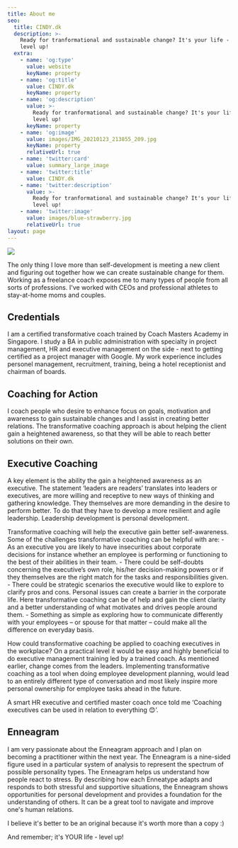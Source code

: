 ```yaml
---
title: About me
seo:
  title: CINDY.dk
  description: >-
    Ready for tranformational and sustainable change? It's your life - Let's
    level up!
  extra:
    - name: 'og:type'
      value: website
      keyName: property
    - name: 'og:title'
      value: CINDY.dk
      keyName: property
    - name: 'og:description'
      value: >-
        Ready for tranformational and sustainable change? It's your life - Let's
        level up!
      keyName: property
    - name: 'og:image'
      value: images/IMG_20210123_213855_209.jpg
      keyName: property
      relativeUrl: true
    - name: 'twitter:card'
      value: summary_large_image
    - name: 'twitter:title'
      value: CINDY.dk
    - name: 'twitter:description'
      value: >-
        Ready for tranformational and sustainable change? It's your life - Let's
        level up!
    - name: 'twitter:image'
      value: images/blue-strawberry.jpg
      relativeUrl: true
layout: page
---
```

![](https://cindydk-test.netlify.app/images/69B5AC3D-19F8-4AB0-B4A8-C23B3B25DF24.png)

The only thing I love more than self-development is meeting a new client and figuring out together how we can create sustainable change for them. Working as a freelance coach exposes me to many types of people from all sorts of professions. I've worked with CEOs and professional athletes to stay-at-home moms and couples.

## Credentials

I am a certified transformative coach trained by Coach Masters Academy in Singapore. I study a BA in public administration with specialty in project management, HR and executive management on the side - next to getting certified as a project manager with Google. My work experience includes personel management, recruitment, training, being a hotel receptionist and chairman of boards.

## Coaching for Action

I coach people who desire to enhance focus on goals, motivation and awareness to gain sustainable changes and I assist in creating better relations. The transformative coaching approach is about helping the client gain a heightened awareness, so that they will be able to reach better solutions on their own.

## &#xA;Executive Coaching&#xA;

A key element is the ability the gain a heightened awareness as an executive. The statement ‘leaders are readers’ translates into leaders or executives, are more willing and receptive to new ways of thinking and gathering knowledge. They themselves are more demanding in the desire to perform better. To do that they have to develop a more resilient and agile leadership. Leadership development is personal development.

Transformative coaching will help the executive gain better self-awareness. Some of the challenges transformative coaching can be helpful with are:
\- As an executive you are likely to have insecurities about corporate decisions for instance whether an employee is performing or functioning to the best of their abilities in their team.
\- There could be self-doubts concerning the executive’s own role, his/her decision-making powers or if they themselves are the right match for the tasks and responsibilities given.
\- There could be strategic scenarios the executive would like to explore to clarify pros and cons. Personal issues can create a barrier in the corporate life. Here transformative coaching can be of help and gain the client clarity and a better understanding of what motivates and drives people around them.
\- Something as simple as exploring how to communicate differently with your employees – or spouse for that matter – could make all the difference on everyday basis.

How could transformative coaching be applied to coaching executives in the workplace?
On a practical level it would be easy and highly beneficial to do executive management training led by a trained coach. As mentioned earlier, change comes from the leaders. Implementing transformative coaching as a tool when doing employee development planning, would lead to an entirely different type of conversation and most likely inspire more personal ownership for employee tasks ahead in the future.

A smart HR executive and certified master coach once told me ‘Coaching executives can be used in relation to everything 😊’.

## Enneagram

I am very passionate about the Enneagram approach and I plan on becoming a practitioner within the next year. The Enneagram is a nine-sided figure used in a particular system of analysis to represent the spectrum of possible personality types. The Enneagram helps us understand how people react to stress. By describing how each Enneatype adapts and responds to both stressful and supportive situations, the Enneagram shows opportunities for personal development and provides a foundation for the understanding of others. It can be a great tool to navigate and improve one's human relations.

I believe it's better to be an original because it's worth more than a copy :)

And remember; it's YOUR life - level up!
